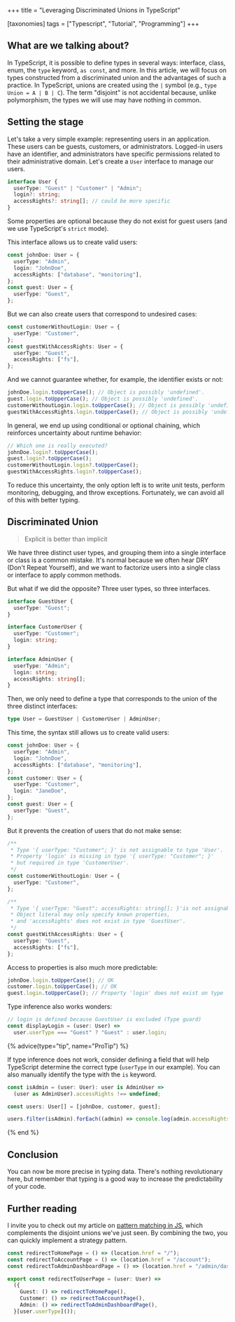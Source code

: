 +++
title = "Leveraging Discriminated Unions in TypeScript"

[taxonomies]
tags = ["Typescript", "Tutorial", "Programming"]
+++ 

## What are we talking about?

In TypeScript, it is possible to define types in several ways: interface, class, enum, the `type` keyword, `as const`, and more. In this article, we will focus on types constructed from a discriminated union and the advantages of such a practice. In TypeScript, unions are created using the `|` symbol (e.g., `type Union = A | B | C`). The term "disjoint" is not accidental because, unlike polymorphism, the types we will use may have nothing in common.

<!-- more -->

## Setting the stage

Let's take a very simple example: representing users in an application. These users can be guests, customers, or administrators. Logged-in users have an identifier, and administrators have specific permissions related to their administrative domain. Let's create a `User` interface to manage our users.

```ts
interface User {
  userType: "Guest" | "Customer" | "Admin";
  login?: string;
  accessRights?: string[]; // could be more specific
}
```

Some properties are optional because they do not exist for guest users (and we use TypeScript's `strict` mode).

This interface allows us to create valid users:

```ts
const johnDoe: User = {
  userType: "Admin",
  login: "JohnDoe",
  accessRights: ["database", "monitoring"],
};
const guest: User = {
  userType: "Guest",
};
```

But we can also create users that correspond to undesired cases:

```ts
const customerWithoutLogin: User = {
  userType: "Customer",
};
const guestWithAccessRights: User = {
  userType: "Guest",
  accessRights: ["fs"],
};
```

And we cannot guarantee whether, for example, the identifier exists or not:

```ts
johnDoe.login.toUpperCase(); // Object is possibly 'undefined'.
guest.login.toUpperCase(); // Object is possibly 'undefined'.
customerWithoutLogin.login.toUpperCase(); // Object is possibly 'undefined'.
guestWithAccessRights.login.toUpperCase(); // Object is possibly 'undefined'.
```

In general, we end up using conditional or optional chaining, which reinforces uncertainty about runtime behavior:

```ts
// Which one is really executed?
johnDoe.login?.toUpperCase();
guest.login?.toUpperCase();
customerWithoutLogin.login?.toUpperCase();
guestWithAccessRights.login?.toUpperCase();
```

To reduce this uncertainty, the only option left is to write unit tests, perform monitoring, debugging, and throw exceptions. Fortunately, we can avoid all of this with better typing.

## Discriminated Union

> Explicit is better than implicit

We have three distinct user types, and grouping them into a single interface or class is a common mistake. It's normal because we often hear DRY (Don't Repeat Yourself), and we want to factorize users into a single class or interface to apply common methods.

But what if we did the opposite? Three user types, so three interfaces.

```ts
interface GuestUser {
  userType: "Guest";
}

interface CustomerUser {
  userType: "Customer";
  login: string;
}

interface AdminUser {
  userType: "Admin";
  login: string;
  accessRights: string[];
}
```

Then, we only need to define a type that corresponds to the union of the three distinct interfaces:

```ts
type User = GuestUser | CustomerUser | AdminUser;
```

This time, the syntax still allows us to create valid users:

```ts
const johnDoe: User = {
  userType: "Admin",
  login: "JohnDoe",
  accessRights: ["database", "monitoring"],
};
const customer: User = {
  userType: "Customer",
  login: "JaneDoe",
};
const guest: User = {
  userType: "Guest",
};
```

But it prevents the creation of users that do not make sense:

```ts
/**
 * Type '{ userType: "Customer"; }' is not assignable to type 'User'.
 * Property 'login' is missing in type '{ userType: "Customer"; }'
 * but required in type 'CustomerUser'.
 */
const customerWithoutLogin: User = {
  userType: "Customer",
};

/**
 * Type '{ userType: "Guest"; accessRights: string[]; }'is not assignable to type 'User'.
 * Object literal may only specify known properties,
 * and 'accessRights' does not exist in type 'GuestUser'.
 */
const guestWithAccessRights: User = {
  userType: "Guest",
  accessRights: ["fs"],
};
```

Access to properties is also much more predictable:

```ts
johnDoe.login.toUpperCase(); // OK
customer.login.toUpperCase(); // OK
guest.login.toUpperCase(); // Property 'login' does not exist on type 'GuestUser'.
```

Type inference also works wonders:

```ts
// login is defined because GuestUser is excluded (Type guard)
const displayLogin = (user: User) =>
  user.userType === "Guest" ? "Guest" : user.login;
```

{% advice(type="tip", name="ProTip") %}

If type inference does not work, consider defining a field that will help TypeScript determine the correct type (`userType` in our example). You can also manually identify the type with the `is` keyword.

```ts
const isAdmin = (user: User): user is AdminUser =>
  (user as AdminUser).accessRights !== undefined;

const users: User[] = [johnDoe, customer, guest];

users.filter(isAdmin).forEach((admin) => console.log(admin.accessRights));
```

{% end %}

## Conclusion

You can now be more precise in typing data. There's nothing revolutionary here, but remember that typing is a good way to increase the predictability of your code.

## Further reading

I invite you to check out my article on [pattern matching in JS](./js-pattern-matching), which complements the disjoint unions we've just seen. By combining the two, you can quickly implement a strategy pattern.

```ts
const redirectToHomePage = () => (location.href = "/");
const redirectToAccountPage = () => (location.href = "/account");
const redirectToAdminDashboardPage = () => (location.href = "/admin/dashboard");

export const redirectToUserPage = (user: User) =>
  ({
    Guest: () => redirectToHomePage(),
    Customer: () => redirectToAccountPage(),
    Admin: () => redirectToAdminDashboardPage(),
  }[user.userType]());
```
